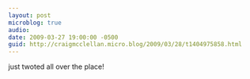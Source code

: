 ```yaml
---
layout: post
microblog: true
audio: 
date: 2009-03-27 19:00:00 -0500
guid: http://craigmcclellan.micro.blog/2009/03/28/t1404975858.html
---
```

just twoted all over the place!
